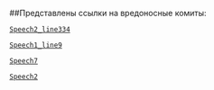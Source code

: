 ##Представлены ссылки на вредоносные комиты:

<code>[Speech2_line334](https://github.com/GreekCheese/Orationes/commit/e05f239915add33259d2ae29dfdfd6110e569161)</code>

<code>[Speech1_line9](https://github.com/GreekCheese/Orationes/commit/1957676400e454566284b54098430bf67f177a56)</code>

<code>[Speech7](https://github.com/GreekCheese/Orationes/commit/1e7cb946f73dffba0407e28b13a5665f021a7c2e)</code>

<code>[Speech2](https://github.com/GreekCheese/Orationes/pull/684/commits/f61c8cfa8b00a0e2d4fce599765b826a305937c0)</code>
